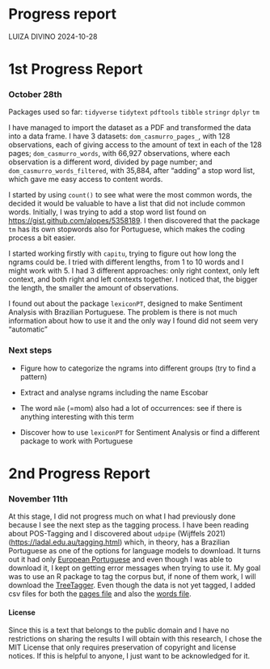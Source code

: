 Progress report
================
LUIZA DIVINO
2024-10-28

# 1st Progress Report

### October 28th

Packages used so far: `tidyverse` `tidytext` `pdftools` `tibble`
`stringr` `dplyr` `tm`

I have managed to import the dataset as a PDF and transformed the data
into a data frame. I have 3 datasets: `dom_casmurro_pages_`, with 128
observations, each of giving access to the amount of text in each of the
128 pages; `dom_casmurro_words`, with 66,927 observations, where each
observation is a different word, divided by page number; and
`dom_casmurro_words_filtered`, with 35,884, after “adding” a stop word
list, which gave me easy access to content words.

I started by using `count()` to see what were the most common words, the
decided it would be valuable to have a list that did not include common
words. Initially, I was trying to add a stop word list found on
<https://gist.github.com/alopes/5358189>. I then discovered that the
package `tm` has its own stopwords also for Portuguese, which makes the
coding process a bit easier.

I started working firstly with `capitu`, trying to figure out how long
the ngrams could be. I tried with different lengths, from 1 to 10 words
and I might work with 5. I had 3 different approaches: only right
context, only left context, and both right and left contexts together. I
noticed that, the bigger the length, the smaller the amount of
observations.

I found out about the package `lexiconPT`, designed to make Sentiment
Analysis with Brazilian Portuguese. The problem is there is not much
information about how to use it and the only way I found did not seem
very “automatic”

### Next steps

- Figure how to categorize the ngrams into different groups (try to find
  a pattern)

- Extract and analyse ngrams including the name Escobar

- The word `mãe` (=mom) also had a lot of occurrences: see if there is
  anything interesting with this term

- Discover how to use `lexiconPT` for Sentiment Analysis or find a
  different package to work with Portuguese

# 2nd Progress Report

### November 11th

At this stage, I did not progress much on what I had previously done
because I see the next step as the tagging process. I have been reading
about POS-Tagging and I discovered about `udpipe` (Wijffels 2021)
(<https://ladal.edu.au/tagging.html>) which, in theory, has a Brazilian
Portuguese as one of the options for language models to download. It
turns out it had only [European
Portuguese](https://github.com/ClassOrg-Data-Sci-F2024/Dom-Casmurro-Character_Description/blob/main/portuguese-gsd-ud-2.5-191206.udpipe)
and even though I was able to download it, I kept on getting error
messages when trying to use it. My goal was to use an R package to tag
the corpus but, if none of them work, I will download the
[TreeTagger](https://www.cis.uni-muenchen.de/~schmid/tools/TreeTagger/).
Even though the data is not yet tagged, I added csv files for both the
[pages
file](https://github.com/ClassOrg-Data-Sci-F2024/Dom-Casmurro-Character_Description/blob/main/data/data_pages.csv)
and also the [words
file](https://github.com/ClassOrg-Data-Sci-F2024/Dom-Casmurro-Character_Description/blob/main/data/data_words.csv).

#### License

Since this is a text that belongs to the public domain and I have no
restrictions on sharing the results I will obtain with this research, I
chose the MIT License that only requires preservation of copyright and
license notices. If this is helpful to anyone, I just want to be
acknowledged for it.
